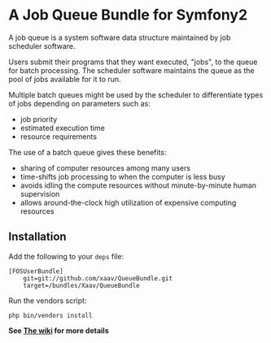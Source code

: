 # A Job Queue Bundle for Symfony2 #

A job queue is a system software data structure maintained by job scheduler software.

Users submit their programs that they want executed, "jobs", to the queue for batch processing. The scheduler software maintains the queue as the pool of jobs available for it to run.

Multiple batch queues might be used by the scheduler to differentiate types of jobs depending on parameters such as:

* job priority
* estimated execution time
* resource requirements

The use of a batch queue gives these benefits:

* sharing of computer resources among many users
* time-shifts job processing to when the computer is less busy
* avoids idling the compute resources without minute-by-minute human supervision
* allows around-the-clock high utilization of expensive computing resources

## Installation ##

Add the following to your `deps` file:

    [FOSUserBundle]
        git=git://github.com/xaav/QueueBundle.git
        target=/bundles/Xaav/QueueBundle

Run the vendors script:

    php bin/vendors install


**See [The wiki][1] for more details**

[1]: https://github.com/xaav/QueueBundle/wiki 
[2]: http://en.wikipedia.org/wiki/Job_queue